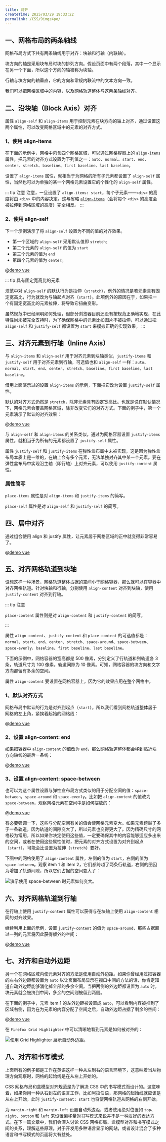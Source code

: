 ```yaml
---
title: 对齐
createTime: 2025/03/29 19:33:22
permalink: /CSS/9imgz4po/
---
```


## 一、网格布局的两条轴线

网格布局方式下共有两条轴线用于对齐：块轴和行轴（内联轴）。

块方向的轴是采用块布局时块的排列方向。假设页面中有两个段落，其中一个显示在另一个下面，所以这个方向的轴被称为块轴。

行轴与块方向的轴垂直，它的方向和常规内联流中的文本方向一致。

我们可以把网格区域中的内容，以及网格轨道整体与这两条轴线对齐。

## 二、沿块轴（Block Axis）对齐

属性 `align-self` 和 `align-items` 用于控制元素在块方向的轴上对齐，通过设置这两个属性，可以改变网格区域中的元素的对齐方式。

### 1、使用 align-items

在下面的示例中，网格中包含四个网格区域，可以通过网格容器上的 `align-items` 属性，把元素的对齐方式设置为下列值之一：`auto`、`normal`、`start`、`end`、`center`、`stretch`、`baseline`、`first baseline`、`last baseline`。

设置了 `align-items` 属性，就相当于为网格的所有子元素都设置了 `align-self` 属性，当然也可以为单独的某一个网格元素设置它的个性化的 `align-self` 属性。

::: tip 注意
注意，一旦设置了 `align-items: start`，每个子元素——`<div>` 的高度将由 `<div>` 中的内容决定。这与省略 [`align-items`](https://developer.mozilla.org/zh-CN/docs/Web/CSS/align-items)（会将每个 `<div>` 的高度会被拉伸到网格区域的高度）完全相反。
:::

### 2、使用 align-self

下一个示例演示了将 `align-self` 设置为不同的值的对齐效果。

- 第一个区域的 `align-self` 采用默认值即 `stretch`;
- 第二个元素的 `align-self` 的值为 `start`
- 第三个元素的值为 `end`
- 第四个元素的值为 `center`。

@[demo vue](./demo/demo3.vue)

::: tip 具有固定宽高比的元素

规范中对 `align-self` 的默认行为是拉伸（`stretch`），例外的情况是若元素具有固定宽高比，行为就改为与轴起点对齐（`start`）。此项例外的原因在于，如果把一个有固定宽高比的元素拉伸，将导致它扭曲变形。

虽然规范中已经阐明如何处理，但部分浏览器目前还没有按规范正确地实现，在此特性尚未被完全支持时，为了确保网格中的元素比如图片不被拉伸，可以通过把 `align-self` 和 `justify-self` 都设置为 `start` 来模拟正确的实现效果。
:::

## 三、对齐元素到行轴（Inline Axis）

与 `align-items` 和 `align-self` 用于对齐元素到块轴类似，`justify-items` 和 `justify-self` 用于对齐元素到行轴，可选值也和 `align-self` 一样：`auto`、`normal`、`start`、`end`、`center`、`stretch`、`baseline`、`first baseline`、`last baseline`。

借用上面演示过的设置 `align-items` 的示例，下面把它改为设置 `justify-self` 属性。

默认的对齐方式仍然是 `stretch`，除非元素具有固定宽高比。也就是说在默认情况下，网格元素会覆盖网格区域，除非改变它们的对齐方式。下面的例子中，第一个元素演示了默认的对齐效果：

@[demo vue](./demo/demo4.vue)

与 `align-self` 和 `align-items` 的关系类似，通过为网格容器设置 `justify-items` 属性，就相当于为所有的元素都设置了 `justify-self` 属性。

属性 `justify-self` 和 `justify-items` 在弹性盒布局中未被实现，这是因为弹性盒布局本质上是一维的，在轴上会有多个元素，无法单独对齐其中某一个元素。要在弹性盒布局中实现沿主轴（即行轴）上对齐元素，可以使用 `justify-content` 属性。

### 属性简写

`place-items` 属性是对 `align-items` 和 `justify-items` 的简写。

`place-self` 属性是对 `align-self` 和 `justify-self` 的简写。

## 四、居中对齐

通过组合使用 align 和 justify 属性，让元素居于网格区域的正中就变得非常容易了。

@[demo vue](./demo/demo5.vue)

## 五、对齐网格轨道到块轴

设想这样一种场景，网格轨道整体占据的空间小于网格容器，那么就可以在容器中对齐网格轨道。针对块轴和行轴，分别使用 `align-content` 对齐到块轴，使用 `justify-content` 对齐到行轴。

::: tip 注意

`place-content` 属性则是对 `align-content` 和 `justify-content` 的简写。

:::

属性 `align-content`、`justify-content` 和 `place-content` 的可选值都是： `normal`、`start`、`end`、`center`、`stretch`、`space-around`、`space-between`、`space-evenly`、`baseline`、`first baseline`、`last baseline`。

下面的示例中，网格容器的宽高都是 500 像素，分别定义了行轨道和列轨道各 3 条，轨道尺寸为 100 像素，轨道间隙为 10 像素。可知，网格容器的块方向和文字方向都留有多余的空间。

属性 `align-content` 要设置在网格容器上，因为它的效果应用在整个网格中。

### 1、默认对齐方式

网格布局中默认的行为是对齐到起点（`start`），所以我们看到网格轨道整体居于网格的左上角，紧挨着起始的网格线：

@[demo vue](./demo/demo6.vue)

### 2、设置 align-content: end

如果把容器中 `align-content` 的值改为 `end`，那么网格轨道整体都会移到贴近块方向轴线的最后一条线：

@[demo vue](./demo/demo7.vue)

### 3、设置 align-content: space-between

也可以为这个属性设置与弹性盒布局方式类似的用于分配空间的值：`space-between`，`space-around` 和 `space-evenly`。比如把 `align-content` 的值改为 `space-between`，观察网格元素在空间中是如何摆放的：

@[demo vue](./demo/demo8.vue)

有必要强调一下，这些与分配空间有关的值会使网格元素变大。如果元素跨越了多于一条轨道，因为轨道的间隙变大了，所以元素也变得更大了。因为精确尺寸的网格较为常用，所以如果你决定使用这些值，一定要确保其中的内容能够适应多出来的空间，或者在使用这些属性值时，把元素的对齐方式设置为对齐到起点（`start`），可能会比设置为拉伸（`stretch`）要好。

下图中的网格使用了 `align-content` 属性，左侧的值为 `start`，右侧的值为 `space-between`。观察 item 1 和 item 2，它们都跨越了两条行轨道，右侧的图因为增加了轨道间隙，所以它们占据的空间变大了：

![演示使用 space-between 时元素如何变大。](./assets/7_space-between.png)

## 六、对齐网格轨道到行轴

在行轴上使用 `justify-content` 属性可以获得与在块轴上使用 `align-content` 相同的对齐效果。

继续利用上面的示例，设置 `justify-content` 的值为 `space-around`，那些占据超过一列的元素将因此获得额外的空间：

@[demo vue](./demo/demo9.vue)

## 七、对齐和自动外边距

另一个在网格区域内使元素对齐的方法是使用自动外边距。如果你曾经用过把容器的左右外边距都设置为 `auto` 以让页面布局显示在视口中间的方法的话，你肯定知道自动外边距能够消化掉全部的多余空间。当把两侧的外边距都设置为 `auto` 时，块元素就会被挤到中间，多余的空间则被留到两侧。

在下面的例子中，元素 item 1 的左外边距被设置成 `auto`，可以看到内容被推到了区域右侧，因为在为元素的内容分配了空间之后，自动外边距占据了剩余的空间：

@[demo vue](./demo/demo10.vue)

在 `Firefox Grid Highlighter` 中可以清晰地看到元素是如何被对齐的：

![使用 Grid Highlighter 展示自动外边距。](./assets/7_auto_margins.png)

## 八、对齐和书写模式

上面所有的例子都是工作在英语这样一种从左到右的语言环境下，这意味着当从物理方向观察时，网格的起始线是在从左上开始的。

CSS 网格布局和盒模型对齐规范是为了解决 CSS 中的书写模式而设计的。这意味着，如果你用一种从右到左的语言工作，比如阿拉伯语，那网格的起始线就应该是从右上开始，此时 `justify-content: start` 也将使网格轨道从网格的右侧开始。

为 `margin-right` 和 `margin-left` 设置自动外边距，或者使用绝对位置如 `top`、`right`、`bottom` 和 `left` 来设置偏移量对书写模式来说并不是一种友好的表达方式。在下一篇文章中，我们会深入讨论 CSS 网格布局、盒模型对齐和书写模式之间的关系，理解这些原理，对于开发用多种语言显示的网站，或者设计混合了多种语言和书写模式的页面将大有益处。

